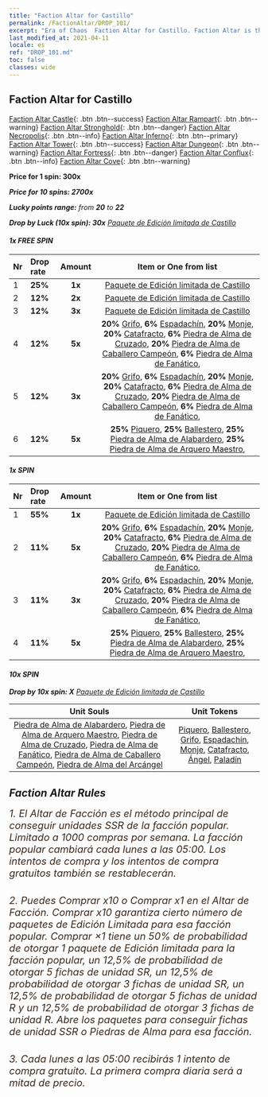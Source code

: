```yaml
---
title: "Faction Altar for Castillo"
permalink: /FactionAltar/DROP_101/
excerpt: "Era of Chaos  Faction Altar for Castillo. Faction Altar is the primary method for obtaining SSR units from the popular faction. Limited to 1,000 purchases each week. The popular faction changes at 05:00 every Monday. Purchase attempts and free purchase attempts will also reset then."
last_modified_at: 2021-04-11
locale: es
ref: "DROP_101.md"
toc: false
classes: wide
---
```


##  Faction Altar for **Castillo**

  [Faction Altar Castle](/es/FactionAltar/DROP_101/){: .btn .btn--success} [Faction Altar Rampart](/es/FactionAltar/DROP_102/){: .btn .btn--warning} [Faction Altar Stronghold](/es/FactionAltar/DROP_103/){: .btn .btn--danger} [Faction Altar Necropolis](/es/FactionAltar/DROP_104/){: .btn .btn--info} [Faction Altar Inferno](/es/FactionAltar/DROP_105/){: .btn .btn--primary} [Faction Altar Tower](/es/FactionAltar/DROP_106/){: .btn .btn--success} [Faction Altar Dungeon](/es/FactionAltar/DROP_107/){: .btn .btn--warning} [Faction Altar Fortress](/es/FactionAltar/DROP_108/){: .btn .btn--danger} [Faction Altar Conflux](/es/FactionAltar/DROP_109/){: .btn .btn--info} [Faction Altar Cove](/es/FactionAltar/DROP_112/){: .btn .btn--warning} 

  **Price for 1 spin: 300x** <i class="fas fa-gem"/>

  **Price for 10 spins: 2700x** <i class="fas fa-gem"/>

  **Lucky points range:** from **20** to **22**

  **Drop by Luck (10x spin): 30x** [Paquete de Edición limitada de Castillo](/es/Items/con_2100/)

####  1x FREE SPIN 

  |    Nr    |  Drop rate  |  Amount   |   Item or One from list  |
  |:---------|:------------|:---------:|:------------------------:|
  | 1 | **25%** | **1x** | [Paquete de Edición limitada de Castillo](/es/Items/con_2100/) |
  | 2 | **12%** | **2x** | [Paquete de Edición limitada de Castillo](/es/Items/con_2100/) |
  | 3 | **12%** | **3x** | [Paquete de Edición limitada de Castillo](/es/Items/con_2100/) |
  | 4 | **12%** | **5x** |  **20%** [Grifo](/es/Items/unt_192/),  **6%** [Espadachín](/es/Items/unt_193/),  **20%** [Monje](/es/Items/unt_194/),  **20%** [Catafracto](/es/Items/unt_195/),  **6%** [Piedra de Alma de Cruzado](/es/Items/unt_285/),  **20%** [Piedra de Alma de Caballero Campeón](/es/Items/unt_287/),  **6%** [Piedra de Alma de Fanático](/es/Items/unt_286/),  |
  | 5 | **12%** | **3x** |  **20%** [Grifo](/es/Items/unt_192/),  **6%** [Espadachín](/es/Items/unt_193/),  **20%** [Monje](/es/Items/unt_194/),  **20%** [Catafracto](/es/Items/unt_195/),  **6%** [Piedra de Alma de Cruzado](/es/Items/unt_285/),  **20%** [Piedra de Alma de Caballero Campeón](/es/Items/unt_287/),  **6%** [Piedra de Alma de Fanático](/es/Items/unt_286/),  |
  | 6 | **12%** | **5x** |  **25%** [Piquero](/es/Items/unt_190/),  **25%** [Ballestero](/es/Items/unt_191/),  **25%** [Piedra de Alma de Alabardero](/es/Items/unt_282/),  **25%** [Piedra de Alma de Arquero Maestro](/es/Items/unt_283/),  |


####  1x SPIN 

  |    Nr    |  Drop rate  |  Amount   |   Item or One from list  |
  |:---------|:------------|:---------:|:------------------------:|
  | 1 | **55%** | **1x** | [Paquete de Edición limitada de Castillo](/es/Items/con_2100/) |
  | 2 | **11%** | **5x** |  **20%** [Grifo](/es/Items/unt_192/),  **6%** [Espadachín](/es/Items/unt_193/),  **20%** [Monje](/es/Items/unt_194/),  **20%** [Catafracto](/es/Items/unt_195/),  **6%** [Piedra de Alma de Cruzado](/es/Items/unt_285/),  **20%** [Piedra de Alma de Caballero Campeón](/es/Items/unt_287/),  **6%** [Piedra de Alma de Fanático](/es/Items/unt_286/),  |
  | 3 | **11%** | **3x** |  **20%** [Grifo](/es/Items/unt_192/),  **6%** [Espadachín](/es/Items/unt_193/),  **20%** [Monje](/es/Items/unt_194/),  **20%** [Catafracto](/es/Items/unt_195/),  **6%** [Piedra de Alma de Cruzado](/es/Items/unt_285/),  **20%** [Piedra de Alma de Caballero Campeón](/es/Items/unt_287/),  **6%** [Piedra de Alma de Fanático](/es/Items/unt_286/),  |
  | 4 | **11%** | **5x** |  **25%** [Piquero](/es/Items/unt_190/),  **25%** [Ballestero](/es/Items/unt_191/),  **25%** [Piedra de Alma de Alabardero](/es/Items/unt_282/),  **25%** [Piedra de Alma de Arquero Maestro](/es/Items/unt_283/),  |


####  10x SPIN 

  **Drop by 10x spin: X** [Paquete de Edición limitada de Castillo](/es/Items/con_2100/)

  |    Unit Souls    |  Unit Tokens  |
  |:----------------:|:-------------:|
  | [Piedra de Alma de Alabardero](/es/Items/unt_282/), [Piedra de Alma de Arquero Maestro](/es/Items/unt_283/), [Piedra de Alma de Cruzado](/es/Items/unt_285/), [Piedra de Alma de Fanático](/es/Items/unt_286/), [Piedra de Alma de Caballero Campeón](/es/Items/unt_287/), [Piedra de Alma del Arcángel](/es/Items/unt_288/) | [Piquero](/es/Items/unt_190/), [Ballestero](/es/Items/unt_191/), [Grifo](/es/Items/unt_192/), [Espadachín](/es/Items/unt_193/), [Monje](/es/Items/unt_194/), [Catafracto](/es/Items/unt_195/), [Ángel](/es/Items/unt_196/), [Paladín](/es/Items/unt_197/) |



## Faction Altar Rules

  <span style="color: #3c2a1e;font-size:20px">1. El Altar de Facción es el método principal de conseguir unidades SSR de la facción popular. Limitado a 1000 compras por semana. La facción popular cambiará cada lunes a las 05:00. Los intentos de compra y los intentos de compra gratuitos también se restablecerán. </span><br/>

<br/>  <span style="color: #3c2a1e;font-size:20px">2. Puedes Comprar x10 o Comprar x1 en el Altar de Facción. Comprar x10 garantiza cierto número de paquetes de Edición Limitada para esa facción popular. Comprar ×1 tiene un 50% de probabilidad de otorgar 1 paquete de Edición limitada para la facción popular, un 12,5% de probabilidad de otorgar 5 fichas de unidad SR, un 12,5% de probabilidad de otorgar 3 fichas de unidad SR, un 12,5% de probabilidad de otorgar 5 fichas de unidad R y un 12,5% de probabilidad de otorgar 3 fichas de unidad R. Abre los paquetes para conseguir fichas de unidad SSR o Piedras de Alma para esa facción.</span>

<br/>  <span style="color: #3c2a1e;font-size:20px">3. Cada lunes a las 05:00 recibirás 1 intento de compra gratuito. La primera compra diaria será a mitad de precio.</span><br/>

<br/>